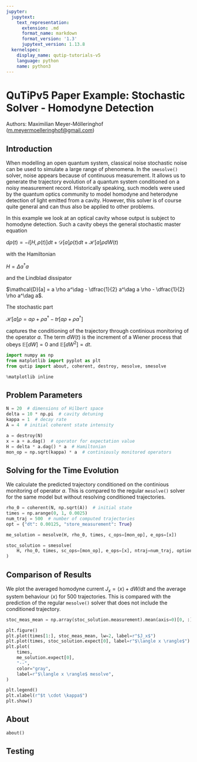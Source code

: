 ```yaml
---
jupyter:
  jupytext:
    text_representation:
      extension: .md
      format_name: markdown
      format_version: '1.3'
      jupytext_version: 1.13.8
  kernelspec:
    display_name: qutip-tutorials-v5
    language: python
    name: python3
---
```


# QuTiPv5 Paper Example: Stochastic Solver - Homodyne Detection

Authors: Maximilian Meyer-Mölleringhof (m.meyermoelleringhof@gmail.com)

## Introduction

When modelling an open quantum system, classical noise stochastic noise can be used to simulate a large range of phenomena.
In the `smesolve()` solver, noise appears because of continuous measurement.
It allows us to generate the trajectory evolution of a quantum system conditioned on a noisy measurement record.
Historically speaking, such models were used by the quantum optics community to model homodyne and heterodyne detection of light emitted from a cavity.
However, this solver is of course quite general and can thus also be applied to other problems.

In this example we look at an optical cavity whose output is subject to homodyne detection.
Such a cavity obeys the general stochastic master equation

$d \rho(t) = -i [H, \rho(t)] dt + \mathcal{D}[a] \rho (t) dt + \mathcal{H}[a] \rho dW(t)$

with the Hamiltonian

$H = \Delta a^\dag a$

and the Lindblad dissipator

$\mathcal{D}[a] = a \rho a^\dag - \dfrac{1}{2} a^\dag a \rho - \dfrac{1}{2} \rho a^\dag a$.

The stochastic part

$\mathcal{H}[a]\rho = a \rho + \rho a^\dag - tr[a \rho + \rho a^\dag]$

captures the conditioning of the trajectory through continious monitoring of the operator $a$.
The term $dW(t)$ is the increment of a Wiener process that obeys $\mathbb{E}[dW] = 0$ and $\mathbb{E}[dW^2] = dt$.

```python
import numpy as np
from matplotlib import pyplot as plt
from qutip import about, coherent, destroy, mesolve, smesolve

%matplotlib inline
```

## Problem Parameters

```python
N = 20  # dimensions of Hilbert space
delta = 10 * np.pi  # cavity detuning
kappa = 1  # decay rate
A = 4  # initial coherent state intensity
```

```python
a = destroy(N)
x = a + a.dag()  # operator for expectation value
H = delta * a.dag() * a  # Hamiltonian
mon_op = np.sqrt(kappa) * a  # continiously monitored operators
```

## Solving for the Time Evolution

We calculate the predicted trajectory conditioned on the continious monitoring of operator $a$.
This is compared to the regular `mesolve()` solver for the same model but without resolving conditioned trajectories.

```python
rho_0 = coherent(N, np.sqrt(A))  # initial state
times = np.arange(0, 1, 0.0025)
num_traj = 500  # number of computed trajectories
opt = {"dt": 0.00125, "store_measurement": True}
```

```python
me_solution = mesolve(H, rho_0, times, c_ops=[mon_op], e_ops=[x])
```

```python
stoc_solution = smesolve(
    H, rho_0, times, sc_ops=[mon_op], e_ops=[x], ntraj=num_traj, options=opt
)
```

## Comparison of Results

We plot the averaged homodyne current $J_x = \langle x \rangle + dW / dt$ and the average system behaviour $\langle x \rangle$ for 500 trajectories.
This is compared with the prediction of the regular `mesolve()` solver that does not include the conditioned trajectory.

```python
stoc_meas_mean = np.array(stoc_solution.measurement).mean(axis=0)[0, :].real
```

```python
plt.figure()
plt.plot(times[1:], stoc_meas_mean, lw=2, label=r"$J_x$")
plt.plot(times, stoc_solution.expect[0], label=r"$\langle x \rangle$")
plt.plot(
    times,
    me_solution.expect[0],
    "--",
    color="gray",
    label=r"$\langle x \rangle$ mesolve",
)

plt.legend()
plt.xlabel(r"$t \cdot \kappa$")
plt.show()
```

## About

```python
about()
```

## Testing

```python

```
